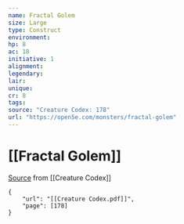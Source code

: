 ```yaml
---
name: Fractal Golem
size: Large
type: Construct
environment: 
hp: 8
ac: 18
initiative: 1
alignment: 
legendary: 
lair: 
unique: 
cr: 8
tags: 
source: "Creature Codex: 178"
url: "https://open5e.com/monsters/fractal-golem"
---
```

# [[Fractal Golem]]

[Source](zotero://open-pdf/library/items/NTNKJRHG?page=178) from [[Creature Codex]]

```pdf
{
	"url": "[[Creature Codex.pdf]]",
	"page": [178]
}
```

